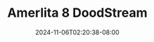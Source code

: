 --- 
title: "Amerlita 8   DoodStream"
description: "    Amerlita 8   DoodStream   full new"
date: 2024-11-06T02:20:38-08:00
file_code: "fim0y0g0fr10"
draft: false
cover: "0nqmo6kwyxw3l5ni.jpg"
tags: ["Amerlita", "DoodStream", "bokep-indo", "bokep-viral", "bokep-ig"]
length: 1005
fld_id: "1483155"
foldername: "Amerlita 1"
categories: ["Amerlita 1"]
views: 0
---